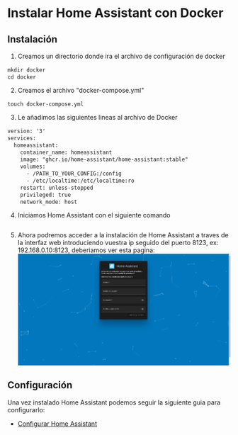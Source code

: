 # Instalar Home Assistant con Docker

## Instalación

1. Creamos un directorio donde ira el archivo de configuración de docker
~~~
mkdir docker
cd docker
~~~
2. Creamos el archivo "docker-compose.yml"
~~~
touch docker-compose.yml
~~~
3. Le añadimos las siguientes lineas al archivo de Docker
~~~
version: '3'
services:
  homeassistant:
    container_name: homeassistant
    image: "ghcr.io/home-assistant/home-assistant:stable"
    volumes:
      - /PATH_TO_YOUR_CONFIG:/config
      - /etc/localtime:/etc/localtime:ro
    restart: unless-stopped
    privileged: true
    network_mode: host
~~~
4. Iniciamos Home Assistant con el siguiente comando
~~~

~~~
5. Ahora podremos acceder a la instalación de Home Assistant a traves de la interfaz web introduciendo vuestra ip seguido del puerto 8123, ex: 192.168.0.10:8123, deberiamos ver esta pagina:
![Imagen GIT](imagenes/pagina2.png)

## Configuración

Una vez instalado Home Assistant podemos seguir la siguiente guia para configurarlo:
* [Configurar Home Assistant](homeassistant_web.md)
